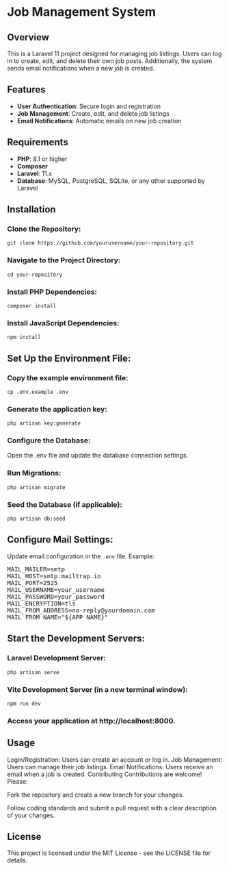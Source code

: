 # Job Management System

## Overview
This is a Laravel 11 project designed for managing job listings. Users can log in to create, edit, and delete their own job posts. Additionally, the system sends email notifications when a new job is created.

## Features
- **User Authentication**: Secure login and registration
- **Job Management**: Create, edit, and delete job listings
- **Email Notifications**: Automatic emails on new job creation

## Requirements
- **PHP**: 8.1 or higher
- **Composer**
- **Laravel**: 11.x
- **Database**: MySQL, PostgreSQL, SQLite, or any other supported by Laravel

## Installation

### Clone the Repository:
```git clone https://github.com/yourusername/your-repository.git```

### Navigate to the Project Directory:
```cd your-repository```

### Install PHP Dependencies:
```composer install```

### Install JavaScript Dependencies:
```npm install```

## Set Up the Environment File:

### Copy the example environment file:
```cp .env.example .env```

### Generate the application key:
```php artisan key:generate```

### Configure the Database:
Open the .env file and update the database connection settings.

### Run Migrations:
```php artisan migrate```

### Seed the Database (if applicable):
```php artisan db:seed```

## Configure Mail Settings:

Update email configuration in the `.env` file. Example:
<pre>
MAIL_MAILER=smtp
MAIL_HOST=smtp.mailtrap.io
MAIL_PORT=2525
MAIL_USERNAME=your_username
MAIL_PASSWORD=your_password
MAIL_ENCRYPTION=tls
MAIL_FROM_ADDRESS=no-reply@yourdomain.com
MAIL_FROM_NAME="${APP_NAME}"
</pre>

## Start the Development Servers:

### Laravel Development Server:
```php artisan serve```

### Vite Development Server (in a new terminal window):
```npm run dev```

### Access your application at http://localhost:8000.

## Usage
Login/Registration: Users can create an account or log in.
Job Management: Users can manage their job listings.
Email Notifications: Users receive an email when a job is created.
Contributing
Contributions are welcome! Please:

Fork the repository and create a new branch for your changes.

Follow coding standards and submit a pull request with a clear description of your changes.

## License
This project is licensed under the MIT License - see the LICENSE file for details.